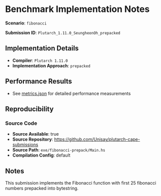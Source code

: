 # Benchmark Implementation Notes

**Scenario**: `fibonacci`

**Submission ID**: `Plutarch_1.11.0_SeungheonOh_prepacked`

## Implementation Details

- **Compiler**: `Plutarch 1.11.0`
- **Implementation Approach**: `prepacked`

## Performance Results

- See [metrics.json](metrics.json) for detailed performance measurements

## Reproducibility

### Source Code

- **Source Available**: true
- **Source Repository**: <https://github.com/Unisay/plutarch-cape-submissions>
- **Source Path**: `exe/fibonacci-prepack/Main.hs`
- **Compilation Config**: default

## Notes

This submission implements the Fibonacci function with first 25 fibonacci numbers prepacked into bytestring.
